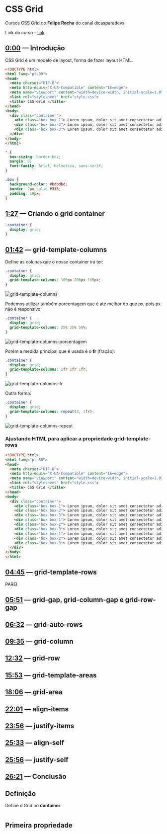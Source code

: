 # CSS Grid

Cursos CSS Grid do **Felipe Rocha** do canal dicasparadevs.

Link do curso - [link](https://www.youtube.com/watch?v=j_fzKbfH7W4)

## [0:00](https://www.youtube.com/watch?v=j_fzKbfH7W4&t=0s) — Introdução

CSS Grid é um modelo de layout, forma de fazer layout HTML.

```html
<!DOCTYPE html>
<html lang="pt-BR">
<head>
  <meta charset="UTF-8">
  <meta http-equiv="X-UA-Compatible" content="IE=edge">
  <meta name="viewport" content="width=device-width, initial-scale=1.0">
  <link rel="stylesheet" href="style.css">
  <title> CSS Grid </title>
</head>
<body>
  <div class="container">
    <div class="box box-1"> Lorem ipsum, dolor sit amet consectetur adipisicing elit. Explicabo, corrupti!</div>
    <div class="box box-2"> Lorem ipsum, dolor sit amet consectetur adipisicing elit. Explicabo, corrupti!</div>
    <div class="box box-3"> Lorem ipsum, dolor sit amet consectetur adipisicing elit. Explicabo, corrupti!</div>
  </div>
</body>
</html>
```

```css
* {
  box-sizing: border-box;
  margin: 0;
  font-family: Arial, Helvetica, sans-serif;
}

.box {
  background-color: #bdbdbd;
  border: 2px solid #333;
  padding: 10px;
}
```

## [1:27](https://www.youtube.com/watch?v=j_fzKbfH7W4&t=87s) — Criando o grid container 

```css
.container {
  display: grid;
}
```

## [01:42](https://www.youtube.com/watch?v=j_fzKbfH7W4&t=102s) — grid-template-columns

Define as colunas que o nosso container irá ter:

```css
.container {
  display: grid;
  grid-template-columns: 100px 200px 100px;
}
```

![grid-template-columns](https://user-images.githubusercontent.com/76978748/192115033-1efd4be3-f73c-479d-9c89-49393024b32c.png)

Podemos utilizar também porcentagem que é até melhor do que px, pois px não é responsivo:

```css
.container {
  display: grid;
  grid-template-columns: 25% 25% 50%;
}
```

![grid-template-columns-porcentagem](https://user-images.githubusercontent.com/76978748/192115046-d64098b3-66be-46c8-a2d9-9a0509355fd8.png)

Porém a medida principal que é usada é o **fr** (fração):

```css
.container {
  display: grid;
  grid-template-columns: 1fr 1fr 1fr;
}
```

![grid-template-columns-fr](https://user-images.githubusercontent.com/76978748/192115050-57023c7b-6f3d-475e-a94a-5852841fdb1a.png)

Outra forma: 

```css
.container {
  display: grid;
  grid-template-columns: repeat(3, 1fr);
}
```

![grid-template-columns-repeat](https://user-images.githubusercontent.com/76978748/192115062-303dd0b0-60f4-431d-ab36-cef2e8c096b2.png)

### Ajustando HTML para aplicar a propriedade grid-template-rows

```html
<!DOCTYPE html>
<html lang="pt-BR">
<head>
  <meta charset="UTF-8">
  <meta http-equiv="X-UA-Compatible" content="IE=edge">
  <meta name="viewport" content="width=device-width, initial-scale=1.0">
  <link rel="stylesheet" href="style.css">
  <title> CSS Grid </title>
</head>
<body>
  <div class="container">
    <div class="box box-1"> Lorem ipsum, dolor sit amet consectetur adipisicing elit. Explicabo, corrupti!</div>
    <div class="box box-2"> Lorem ipsum, dolor sit amet consectetur adipisicing elit. Explicabo, corrupti!</div>
    <div class="box box-3"> Lorem ipsum, dolor sit amet consectetur adipisicing elit. Explicabo, corrupti!</div>
    <div class="box box-1"> Lorem ipsum, dolor sit amet consectetur adipisicing elit. Explicabo, corrupti!</div>
    <div class="box box-2"> Lorem ipsum, dolor sit amet consectetur adipisicing elit. Explicabo, corrupti!</div>
    <div class="box box-3"> Lorem ipsum, dolor sit amet consectetur adipisicing elit. Explicabo, corrupti!</div>
    <div class="box box-1"> Lorem ipsum, dolor sit amet consectetur adipisicing elit. Explicabo, corrupti!</div>
    <div class="box box-2"> Lorem ipsum, dolor sit amet consectetur adipisicing elit. Explicabo, corrupti!</div>
    <div class="box box-3"> Lorem ipsum, dolor sit amet consectetur adipisicing elit. Explicabo, corrupti!</div>
  </div>
</body>
</html>
```

## [04:45](https://www.youtube.com/watch?v=j_fzKbfH7W4&t=285s) — grid-template-rows

PAREI

## [05:51](https://www.youtube.com/watch?v=j_fzKbfH7W4&t=351s) — grid-gap, grid-column-gap e grid-row-gap

## [06:32](https://www.youtube.com/watch?v=j_fzKbfH7W4&t=392s) — grid-auto-rows

## [09:35](https://www.youtube.com/watch?v=j_fzKbfH7W4&t=575s) — grid-column

## [12:32](https://www.youtube.com/watch?v=j_fzKbfH7W4&t=752s) — grid-row

## [15:53](https://www.youtube.com/watch?v=j_fzKbfH7W4&t=953s) — grid-template-areas

## [18:06](https://www.youtube.com/watch?v=j_fzKbfH7W4&t=1086s) — grid-area

## [22:01](https://www.youtube.com/watch?v=j_fzKbfH7W4&t=1321s) — align-items

## [23:56](https://www.youtube.com/watch?v=j_fzKbfH7W4&t=1436s) — justify-items

## [25:33](https://www.youtube.com/watch?v=j_fzKbfH7W4&t=1533s) — align-self

## [25:56](https://www.youtube.com/watch?v=j_fzKbfH7W4&t=1556s) — justify-self

## [26:21](https://www.youtube.com/watch?v=j_fzKbfH7W4&t=1581s) — Conclusão







## Definição

Define o Grid no **container**:

```css

```

## Primeira propriedade



```css

```



